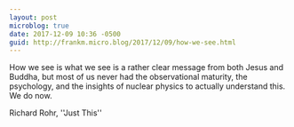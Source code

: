 ```yaml
---
layout: post
microblog: true
date: 2017-12-09 10:36 -0500
guid: http://frankm.micro.blog/2017/12/09/how-we-see.html
---
```

How we see is what we see is a rather clear message from both Jesus and Buddha, but most of us never had the observational maturity, the psychology, and the insights of nuclear physics to actually understand this. We do now.

Richard Rohr, ''Just This''
